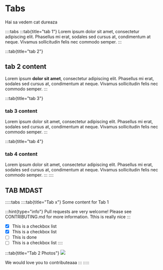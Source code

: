 # Tabs

Hai sa vedem cat dureaza

::::tabs
:::tab{title="tab 1"}
Lorem ipsum dolor sit amet, consectetur adipiscing elit. Phasellus mi erat, sodales sed cursus at, condimentum at neque. Vivamus sollicitudin felis nec commodo semper.
:::

:::tab{title="tab 2"}
## tab 2 content

Lorem ipsum **dolor sit amet**, consectetur adipiscing elit. Phasellus mi erat, sodales sed cursus at, condimentum at neque. Vivamus sollicitudin felis nec commodo semper.
:::

:::tab{title="tab 3"}
### tab 3 content

Lorem ipsum dolor sit amet, consectetur adipiscing elit. Phasellus mi erat, sodales sed cursus at, condimentum at neque. Vivamus sollicitudin felis nec commodo semper.
:::

:::tab{title="tab 4"}
### tab 4 content

Lorem ipsum dolor sit amet, consectetur adipiscing elit. Phasellus mi erat, sodales sed cursus at, condimentum at neque. Vivamus sollicitudin felis nec commodo semper.
:::
::::

## TAB MDAST

:::::tabs
::::tab{title="Tab x"}
Some content for Tab 1

:::hint{type="info"}
Pull requests are very welcome! Please see CONTRIBUTING.md for more information.
Tthis is really nice
:::

- [x] This is a checkbox list
- [x] This is a checkbox list
- [ ] This is done
- [ ] This is a checkbox list
::::

:::tab{title="Tab 2 Photos"}
![](https://placehold.co/600x400)

We would love you to contributeaaa
:::
:::::

